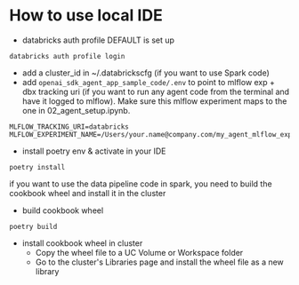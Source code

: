 # How to use local IDE

- databricks auth profile DEFAULT is set up
```
databricks auth profile login
```
- add a cluster_id in ~/.databrickscfg (if you want to use Spark code)
- add `openai_sdk_agent_app_sample_code/.env` to point to mlflow exp + dbx tracking uri (if you want to run any agent code from the terminal and have it logged to mlflow).  Make sure this mlflow experiment maps to the one in 02_agent_setup.ipynb.
```
MLFLOW_TRACKING_URI=databricks
MLFLOW_EXPERIMENT_NAME=/Users/your.name@company.com/my_agent_mlflow_experiment
```
- install poetry env & activate in your IDE
```
poetry install
```

if you want to use the data pipeline code in spark, you need to build the cookbook wheel and install it in the cluster
- build cookbook wheel
```
poetry build
```
- install cookbook wheel in cluster
    - Copy the wheel file to a UC Volume or Workspace folder
    - Go to the cluster's Libraries page and install the wheel file as a new library



